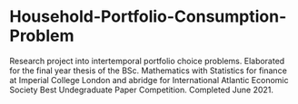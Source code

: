 # Household-Portfolio-Consumption-Problem
Research project into intertemporal portfolio choice problems. Elaborated for the final year thesis of the BSc. Mathematics with Statistics for finance at Imperial College London and abridge for International Atlantic Economic Society Best Undegraduate Paper Competition. Completed June 2021.
